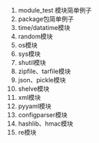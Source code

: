 01. module_test 模块简单例子
02. package包简单例子
03. time/datatime模块
04. random模块
05. os模块
06. sys模块
07. shutil模块
08. zipfile、tarfile模块
09. json、pickle模块
10. shelve模块
11. xml模块
12. pyyaml模块
13. configparser模块
14. hashlib、hmac模块
15. re模块